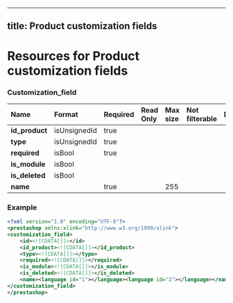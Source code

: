 
---
title: Product customization fields
---

# Resources for Product customization fields


### Customization_field

|      Name      |    Format    | Required | Read Only | Max size | Not filterable | Description |
| :------------- | :----------- | :------- | :-------- | :------- | :------------- | :---------- |
| **id_product** | isUnsignedId | true     |           |          |                |             |
| **type**       | isUnsignedId | true     |           |          |                |             |
| **required**   | isBool       | true     |           |          |                |             |
| **is_module**  | isBool       |          |           |          |                |             |
| **is_deleted** | isBool       |          |           |          |                |             |
| **name**       |              | true     |           | 255      |                |             |


### Example

```xml
<?xml version="1.0" encoding="UTF-8"?>
<prestashop xmlns:xlink="http://www.w3.org/1999/xlink">
<customization_field>
	<id><![CDATA[]]></id>
	<id_product><![CDATA[]]></id_product>
	<type><![CDATA[]]></type>
	<required><![CDATA[]]></required>
	<is_module><![CDATA[]]></is_module>
	<is_deleted><![CDATA[]]></is_deleted>
	<name><language id="1"></language><language id="2"></language></name>
</customization_field>
</prestashop>

```

